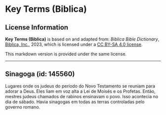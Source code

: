 # Key Terms (Biblica)

## License Information

**Key Terms (Biblica)** is based on and adapted from: _Biblica Bible Dictionary_, [Biblica, Inc.](https://www.biblica.com/), 2023, which is licensed under a [CC BY-SA 4.0 license](https://creativecommons.org/licenses/by-sa/4.0/legalcode.en).

This markdown version is provided under the same license.



--------------------------------

## Sinagoga (id: 145560)

Lugares onde os judeus do período do Novo Testamento se reuniam para adorar a Deus. Eles liam em voz alta a Lei de Moisés e os Profetas. Então, mestres judeus chamados de rabinos ensinavam o povo. Isso acontecia no dia de sábado. Havia sinagogas em todas as terras controladas pelo governo romano.


